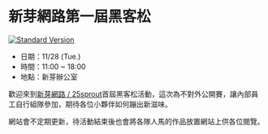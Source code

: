 # 新芽網路第一屆黑客松

[![Standard Version](https://img.shields.io/badge/release-standard%20version-brightgreen.svg?style=flat-square)](https://github.com/conventional-changelog/standard-version)

- 日期：11/28 (Tue.)
- 時間：11:00 ~ 18:00
- 地點：新芽辦公室

歡迎來到[新芽網路 / 25sprout](http://www.25sprout.com)首屆黑客松活動，這次為不對外公開賽，讓內部員工自行組隊參加，期待各位小夥伴如何蹦出新滋味。

網站會不定期更新，待活動結束後也會將各隊人馬的作品放置網站上供各位閱覽。
